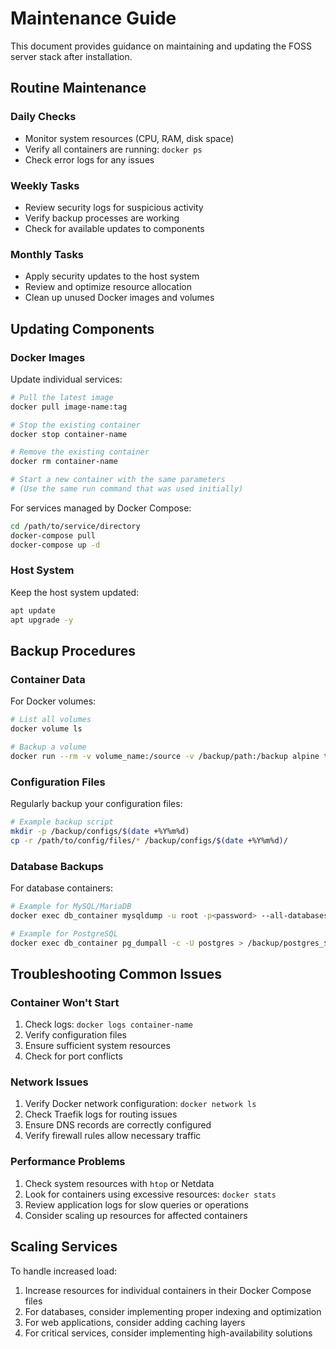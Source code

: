# Maintenance Guide

This document provides guidance on maintaining and updating the FOSS server stack after installation.

## Routine Maintenance

### Daily Checks

- Monitor system resources (CPU, RAM, disk space)
- Verify all containers are running: `docker ps`
- Check error logs for any issues

### Weekly Tasks

- Review security logs for suspicious activity
- Verify backup processes are working
- Check for available updates to components

### Monthly Tasks

- Apply security updates to the host system
- Review and optimize resource allocation
- Clean up unused Docker images and volumes

## Updating Components

### Docker Images

Update individual services:

```bash
# Pull the latest image
docker pull image-name:tag

# Stop the existing container
docker stop container-name

# Remove the existing container
docker rm container-name

# Start a new container with the same parameters
# (Use the same run command that was used initially)
```

For services managed by Docker Compose:

```bash
cd /path/to/service/directory
docker-compose pull
docker-compose up -d
```

### Host System

Keep the host system updated:

```bash
apt update
apt upgrade -y
```

## Backup Procedures

### Container Data

For Docker volumes:

```bash
# List all volumes
docker volume ls

# Backup a volume
docker run --rm -v volume_name:/source -v /backup/path:/backup alpine tar -czf /backup/volume_name_$(date +%Y%m%d).tar.gz -C /source .
```

### Configuration Files

Regularly backup your configuration files:

```bash
# Example backup script
mkdir -p /backup/configs/$(date +%Y%m%d)
cp -r /path/to/config/files/* /backup/configs/$(date +%Y%m%d)/
```

### Database Backups

For database containers:

```bash
# Example for MySQL/MariaDB
docker exec db_container mysqldump -u root -p<password> --all-databases > /backup/mysql_$(date +%Y%m%d).sql

# Example for PostgreSQL
docker exec db_container pg_dumpall -c -U postgres > /backup/postgres_$(date +%Y%m%d).sql
```

## Troubleshooting Common Issues

### Container Won't Start

1. Check logs: `docker logs container-name`
2. Verify configuration files
3. Ensure sufficient system resources
4. Check for port conflicts

### Network Issues

1. Verify Docker network configuration: `docker network ls`
2. Check Traefik logs for routing issues
3. Ensure DNS records are correctly configured
4. Verify firewall rules allow necessary traffic

### Performance Problems

1. Check system resources with `htop` or Netdata
2. Look for containers using excessive resources: `docker stats`
3. Review application logs for slow queries or operations
4. Consider scaling up resources for affected containers

## Scaling Services

To handle increased load:

1. Increase resources for individual containers in their Docker Compose files
2. For databases, consider implementing proper indexing and optimization
3. For web applications, consider adding caching layers
4. For critical services, consider implementing high-availability solutions
